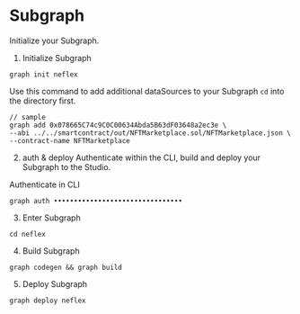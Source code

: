 # Subgraph

Initialize your Subgraph.

1. Initialize Subgraph

```
graph init neflex
```

Use this command to add additional dataSources to your Subgraph `cd` into the directory first.
```
// sample
graph add 0x078665C74c9C0C00634Abda5B63dF03648a2ec3e \
--abi ../../smartcontract/out/NFTMarketplace.sol/NFTMarketplace.json \
--contract-name NFTMarketplace
```


2. auth & deploy
Authenticate within the CLI, build and deploy your Subgraph to the Studio.

Authenticate in CLI

```
graph auth ••••••••••••••••••••••••••••••••
```
3. Enter Subgraph
```
cd neflex
```

4. Build Subgraph
```
graph codegen && graph build
```

5. Deploy Subgraph
```
graph deploy neflex
```
